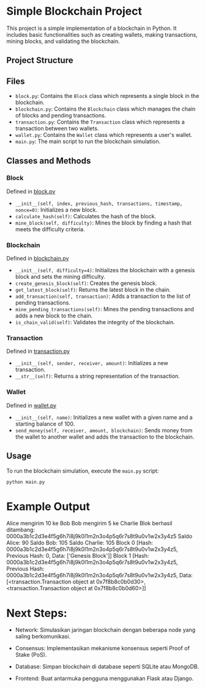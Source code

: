 # Simple Blockchain Project

This project is a simple implementation of a blockchain in Python. It includes basic functionalities such as creating wallets, making transactions, mining blocks, and validating the blockchain.

## Project Structure


## Files

- `block.py`: Contains the `Block` class which represents a single block in the blockchain.
- `blockchain.py`: Contains the `Blockchain` class which manages the chain of blocks and pending transactions.
- `transaction.py`: Contains the `Transaction` class which represents a transaction between two wallets.
- `wallet.py`: Contains the `Wallet` class which represents a user's wallet.
- `main.py`: The main script to run the blockchain simulation.

## Classes and Methods

### Block

Defined in [block.py](block.py)

- `__init__(self, index, previous_hash, transactions, timestamp, nonce=0)`: Initializes a new block.
- `calculate_hash(self)`: Calculates the hash of the block.
- `mine_block(self, difficulty)`: Mines the block by finding a hash that meets the difficulty criteria.

### Blockchain

Defined in [blockchain.py](blockchain.py)

- `__init__(self, difficulty=4)`: Initializes the blockchain with a genesis block and sets the mining difficulty.
- `create_genesis_block(self)`: Creates the genesis block.
- `get_latest_block(self)`: Returns the latest block in the chain.
- `add_transaction(self, transaction)`: Adds a transaction to the list of pending transactions.
- `mine_pending_transactions(self)`: Mines the pending transactions and adds a new block to the chain.
- `is_chain_valid(self)`: Validates the integrity of the blockchain.

### Transaction

Defined in [transaction.py](transaction.py)

- `__init__(self, sender, receiver, amount)`: Initializes a new transaction.
- `__str__(self)`: Returns a string representation of the transaction.

### Wallet

Defined in [wallet.py](wallet.py)

- `__init__(self, name)`: Initializes a new wallet with a given name and a starting balance of 100.
- `send_money(self, receiver, amount, blockchain)`: Sends money from the wallet to another wallet and adds the transaction to the blockchain.

## Usage

To run the blockchain simulation, execute the `main.py` script:

```sh
python main.py
```
# Example Output
Alice mengirim 10 ke Bob
Bob mengirim 5 ke Charlie
Blok berhasil ditambang: 0000a3b1c2d3e4f5g6h7i8j9k0l1m2n3o4p5q6r7s8t9u0v1w2x3y4z5
Saldo Alice: 90
Saldo Bob: 105
Saldo Charlie: 105
Block 0 [Hash: 0000a3b1c2d3e4f5g6h7i8j9k0l1m2n3o4p5q6r7s8t9u0v1w2x3y4z5, Previous Hash: 0, Data: ['Genesis Block']]
Block 1 [Hash: 0000a3b1c2d3e4f5g6h7i8j9k0l1m2n3o4p5q6r7s8t9u0v1w2x3y4z5, Previous Hash: 0000a3b1c2d3e4f5g6h7i8j9k0l1m2n3o4p5q6r7s8t9u0v1w2x3y4z5, Data: [<transaction.Transaction object at 0x7f8b8c0b0d30>, <transaction.Transaction object at 0x7f8b8c0b0d60>]]


# Next Steps:
- Network: Simulasikan jaringan blockchain dengan beberapa node yang saling berkomunikasi.

- Consensus: Implementasikan mekanisme konsensus seperti Proof of Stake (PoS).

- Database: Simpan blockchain di database seperti SQLite atau MongoDB.

- Frontend: Buat antarmuka pengguna menggunakan Flask atau Django.